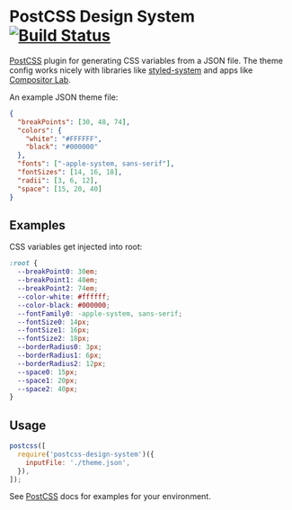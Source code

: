 # PostCSS Design System [![Build Status][ci-img]][ci]

[PostCSS] plugin for generating CSS variables from a JSON file. The theme config works nicely with libraries like [styled-system](https://github.com/jxnblk/styled-system) and apps like [Compositor Lab](compositor.io/lab).

[postcss]: https://github.com/postcss/postcss
[ci-img]: https://travis-ci.org/yavorpunchev/postcss-design-system.svg
[ci]: https://travis-ci.org/yavorpunchev/postcss-design-system

An example JSON theme file:

```json
{
  "breakPoints": [30, 48, 74],
  "colors": {
    "white": "#FFFFFF",
    "black": "#000000"
  },
  "fonts": ["-apple-system, sans-serif"],
  "fontSizes": [14, 16, 18],
  "radii": [3, 6, 12],
  "space": [15, 20, 40]
}
```

## Examples

CSS variables get injected into root:

```css
:root {
  --breakPoint0: 30em;
  --breakPoint1: 48em;
  --breakPoint2: 74em;
  --color-white: #ffffff;
  --color-black: #000000;
  --fontFamily0: -apple-system, sans-serif;
  --fontSize0: 14px;
  --fontSize1: 16px;
  --fontSize2: 18px;
  --borderRadius0: 3px;
  --borderRadius1: 6px;
  --borderRadius2: 12px;
  --space0: 15px;
  --space1: 20px;
  --space2: 40px;
}
```

## Usage

```js
postcss([
  require('postcss-design-system')({
    inputFile: './theme.json',
  }),
]);
```

See [PostCSS] docs for examples for your environment.
